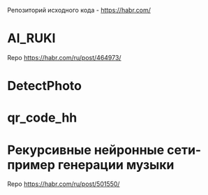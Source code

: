 Репозиторий исходного кода - https://habr.com/

# AI_RUKI

Repo https://habr.com/ru/post/464973/

# DetectPhoto


# qr_code_hh


# Рекурсивные нейронные сети- пример генерации музыки

Repo https://habr.com/ru/post/501550/



